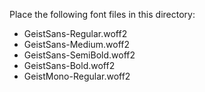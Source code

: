 Place the following font files in this directory:
- GeistSans-Regular.woff2
- GeistSans-Medium.woff2
- GeistSans-SemiBold.woff2
- GeistSans-Bold.woff2
- GeistMono-Regular.woff2 